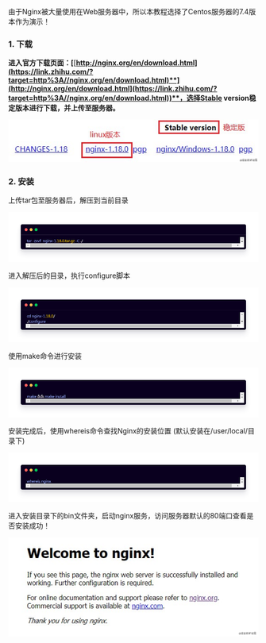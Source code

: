由于Nginx被大量使用在Web服务器中，所以本教程选择了Centos服务器的7.4版本作为演示！

### 1. 下载

**进入官方下载页面：[**[**http://nginx.org/en/download.html](https://link.zhihu.com/?target=http%3A//nginx.org/en/download.html)**](http://nginx.org/en/download.html](https://link.zhihu.com/?target=http%3A//nginx.org/en/download.html))**，选择Stable version稳定版本进行下载，并上传至服务器。**



![img](image/1690640219628-c606bcd4-bb9f-4a06-b6de-2146385c33c3.jpeg)



### 2. 安装

上传tar包至服务器后，解压到当前目录

![img](image/1690640302062-ffab96b1-c3fa-46cb-9440-fe0cf56d044c.jpeg)

进入解压后的目录，执行configure脚本

![img](image/1690640346831-f96f2c8d-7169-4314-a1d4-248142523740.jpeg)

使用make命令进行安装

![img](image/1690640425315-a3cd62d8-0827-4089-8c35-91db897cbf15.jpeg)

安装完成后，使用whereis命令查找Nginx的安装位置 (默认安装在/user/local/目录下)

![img](image/1690640460859-777827d2-0748-4499-af95-09ee6ef65b40.jpeg)

进入安装目录下的bin文件夹，启动nginx服务，访问服务器默认的80端口查看是否安装成功！

![img](image/1690640501113-33049a6a-a571-4bf8-93ce-e44b8e9c22e5.jpeg)